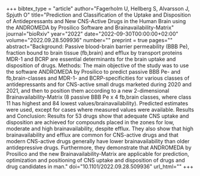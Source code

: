 +++
bibtex_type = "article"
author="Fagerholm U, Hellberg S, Alvarsson J, Spjuth O"
title="Prediction and Classification of the Uptake and Disposition of Antidepressants and New CNS-Active Drugs in the Human Brain using the ANDROMEDA by Prosilico Software and Brainavailability-Matrix"
journal="bioRxiv"
year="2022"
date="2022-09-30T00:00:00+02:00"
volume="2022.09.28.509936"
number=""
preprint = true
pages=""
abstract="Background: Passive blood-brain barrier permeability (BBB Pe), fraction bound to brain tissue (fb,brain) and efflux by transport proteins MDR-1 and BCRP are essential determinants for the brain uptake and disposition of drugs. Methods: The main objective of the study was to use the software ANDROMEDA by Prosilico to predict passive BBB Pe- and fb,brain-classes and MDR-1- and BCRP-specificities for various classes of antidepressants and for CNS-active small drugs marketed during 2020 and 2021, and then to position them according to a new 2-dimensional Brainavailability-Matrix (8 passive BBB Pe x 4 fb,brain classes, where class 11 has highest and 84 lowest values/brainavailability). Predicted estimates were used, except for cases where measured values were available. Results and Conclusion: Results for 53 drugs show that adequate CNS uptake and disposition are achieved for compounds placed in the zones for low, moderate and high brainavailability, despite efflux. They also show that high brainavailability and efflux are common for CNS-active drugs and that modern CNS-active drugs generally have lower brainavailability than older antidepressive drugs. Furthermore, they demonstrate that ANDROMEDA by Prosilico and the new Brainavailability-Matrix are applicable for prediction, optimization and positioning of CNS uptake and disposition of drugs and drug candidates in man."
doi="10.1101/2022.09.28.509936"
url_html=""
+++

